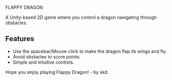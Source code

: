FLAPPY DRAGON

A Unity-based 2D game where you control a dragon navigating through obstacles.

## Features
- Use the spacebar/Mouse-click to make the dragon flap its wings and fly.
- Avoid obstacles to score points.
- Simple and intuitive controls.

Hope you enjoy playing Flappy Dragon! - by skd.
